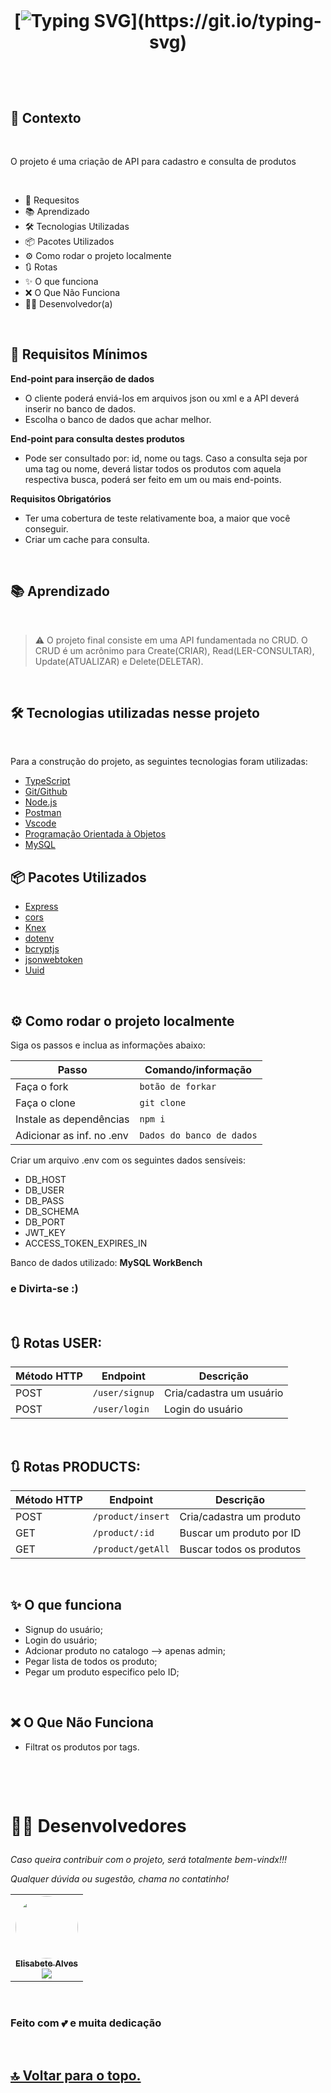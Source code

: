 <h1 align="center">
    <br>

[![Typing SVG](https://readme-typing-svg.herokuapp.com/?color=ffffff&size=38&center=true&vCenter=true&width=500&lines=👗+Case+Amaro+👔+!!!;)](https://git.io/typing-svg)

</h1>
<br>

<br>

## 🧠 Contexto

<br>

O projeto é uma criação de API para cadastro e consulta de produtos

<br>

- 📌 Requesitos
- 📚 Aprendizado
- 🛠️ Tecnologias Utilizadas
- 📦 Pacotes Utilizados
- ⚙️ Como rodar o projeto localmente
- 🔃 Rotas
- ✨ O que funciona
- ❌ O Que Não Funciona
- 👨‍💻 Desenvolvedor(a)

<br>

## 📌 Requisitos Mínimos

**End-point para inserção de dados**

- O cliente poderá enviá-los em arquivos json ou xml e a API deverá inserir no banco de dados.
- Escolha o banco de dados que achar melhor.

**End-point para consulta destes produtos**

- Pode ser consultado por: id, nome ou tags. Caso a consulta seja por uma tag ou nome, deverá listar todos os produtos com aquela respectiva busca, poderá ser feito em um ou mais end-points.

**Requisitos Obrigatórios**

- Ter uma cobertura de teste relativamente boa, a maior que você conseguir.
- Criar um cache para consulta.

<br>

## 📚 Aprendizado

<br>

> ⚠️ O projeto final consiste em uma API fundamentada no CRUD. O CRUD é um acrônimo para Create(CRIAR), Read(LER-CONSULTAR), Update(ATUALIZAR) e Delete(DELETAR).

<br>

## 🛠️ Tecnologias utilizadas nesse projeto

<br>

Para a construção do projeto, as seguintes tecnologias foram utilizadas:

- [TypeScript](https://www.typescriptlang.org/)
- [Git/Github](https://github.com/)
- [Node.js](https://nodejs.org/en/)
- [Postman](https://www.postman.com/)
- [Vscode](https://code.visualstudio.com/)
- [Programação Orientada à Objetos](https://www.devmedia.com.br/os-4-pilares-da-programacao-orientada-a-objetos/9264)
- [MySQL](https://www.mysql.com/)

## 📦 Pacotes Utilizados

- [Express](https://expressjs.com/pt-br/)
- [cors](https://www.npmjs.com/package/cors)
- [Knex](https://knexjs.org/)
- [dotenv](https://www.npmjs.com/package/dotenv)
- [bcryptjs](https://www.npmjs.com/package/bcryptjs)
- [jsonwebtoken](https://www.npmjs.com/package/jsonwebtoken)
- [Uuid](https://www.uuidgenerator.net/)

<br>

## ⚙️ Como rodar o projeto localmente

Siga os passos e inclua as informações abaixo:

| Passo                     | Comando/informação        |
| ------------------------- | ------------------------- |
| Faça o fork               | `botão de forkar`         |
| Faça o clone              | `git clone`               |
| Instale as dependências   | `npm i`                   |
| Adicionar as inf. no .env | `Dados do banco de dados` |

Criar um arquivo .env com os seguintes dados sensíveis:

- DB_HOST
- DB_USER
- DB_PASS
- DB_SCHEMA
- DB_PORT
- JWT_KEY
- ACCESS_TOKEN_EXPIRES_IN

Banco de dados utilizado: **MySQL WorkBench**

### e Divirta-se :)

<br>

## 🔃 Rotas USER:

| Método HTTP | Endpoint       | Descrição                |
| ----------- | -------------- | ------------------------ |
| POST        | `/user/signup` | Cria/cadastra um usuário |
| POST        | `/user/login`  | Login do usuário         |

<br>

## 🔃 Rotas PRODUCTS:

| Método HTTP | Endpoint          | Descrição                |
| ----------- | ----------------- | ------------------------ |
| POST        | `/product/insert` | Cria/cadastra um produto |
| GET         | `/product/:id`    | Buscar um produto por ID |
| GET         | `/product/getAll` | Buscar todos os produtos |

<br>

## ✨ O que funciona

- Signup do usuário;
- Login do usuário;
- Adcionar produto no catalogo --> apenas admin;
- Pegar lista de todos os produto;
- Pegar um produto especifico pelo ID;

<br>

## ❌ O Que Não Funciona

- Filtrat os produtos por tags.

<h1>
    <br>
    <p style=" font-weight: bold;">👨‍💻 Desenvolvedores</p>
</h1>

<table>

_Caso queira contribuir com o projeto, será totalmente bem-vindx!!!_

_Qualquer dúvida ou sugestão, chama no contatinho!_

  <tr>     
   <td align="center"><a href="https://github.com/elisabetealves"><img style="border-radius: 50%;" src="https://unavatar.now.sh/github/elisabetealves" width="100px;" alt=""/><br /><sub><b>Elisabete Alves</b></sub></a><br /><a href="https://www.linkedin.com/in/elisabete-a-santos/"> <img src="https://img.shields.io/badge/LinkedIn-0077B5?style=for-the-badge&logo=linkedin&logoColor=white" /></a> </td> 
  </tr>

</table>

<br>

### Feito com 💕 e muita dedicação

<br>

<h2>
  <a href='#top'>🔝 Voltar para o topo.</a>
</h2>

<br>
